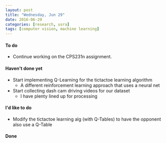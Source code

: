 ```yaml
---
layout: post
title: "Wednesday, Jun 29"
date: 2016-06-29
categories: [research, usra]
tags: [computer vision, machine learning]
---
```

#### To do
- Continue working on the CPS231n assignment.

#### Haven't done yet
- Start implementing Q-Learning for the tictactoe learning algorithm
	- A different reinforcement learning approach that uses a neural net
- Start collecting dash cam driving videos for our dataset
	- I have plenty lined up for processing

#### I'd like to do
- Modify the tictactoe learning alg (with Q-Tables) to have the opponent also use a Q-Table

#### Done
